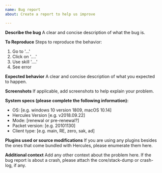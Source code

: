 ```yaml
---
name: Bug report
about: Create a report to help us improve

---
```


**Describe the bug**
A clear and concise description of what the bug is.


**To Reproduce**
Steps to reproduce the behavior:
1. Go to '...'
2. Click on '....'
3. Use skill '....'
4. See error

**Expected behavior**
A clear and concise description of what you expected to happen.

**Screenshots**
If applicable, add screenshots to help explain your problem.

**System specs (please complete the following information):**
 - OS: [e.g. windows 10 version 1809, macOS 10.14]
 - Hercules Version [e.g. v2018.09.22]
 - Mode: [renewal or pre-renewal?]
 - Packet version: [e.g. 20101130]
 - Client type: [e.g. main, RE, zero, sak, ad]

**Plugins used or source modifications**
If you are using any plugins besides the ones that come bundled with Hercules,
please enumerate them here.

**Additional context**
Add any other context about the problem here. If the bug report is about a
crash, please attach the core/stack-dump or crash-log, if any.
